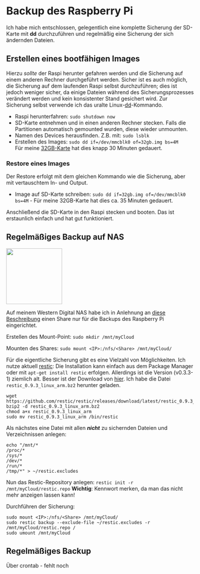 # Backup des Raspberry Pi

Ich habe mich entschlossen, gelegentlich eine komplette Sicherung der SD-Karte mit **dd** durchzuführen und regelmäßig eine Sicherung der sich ändernden Dateien.

## Erstellen eines bootfähigen Images
Hierzu _sollte_ der Raspi herunter gefahren werden und die Sicherung auf einem anderen Rechner durchgeführt werden. Sicher ist es auch möglich, die Sicherung auf dem laufenden Raspi selbst durchzuführen; dies ist jedoch weniger sicher, da einige Dateien während des Sicherungsprozesses verändert werden und kein konsistenter Stand gesichert wird. Zur Sicherung selbst verwende ich das uralte Linux-[dd](https://wiki.archlinux.de/title/Image-Erstellung_mit_dd)-Kommando.

- Raspi herunterfahren: `sudo shutdown now`  
- SD-Karte entnehmen und in einen anderen Rechner stecken. Falls die Partitionen automatisch gemounted wurden, diese wieder unmounten.  
- Namen des Devices herausfinden. Z.B. mit: `sudo lsblk`  
- Erstellen des Images: `sudo dd if=/dev/mmcblk0 of=32gb.img bs=4M`  
Für meine [32GB-Karte](./hardware.md#Speicher) hat dies knapp 30 Minuten gedauert.

### Restore eines Images
Der Restore erfolgt mit dem gleichen Kommando wie die Sicherung, aber mit vertauschtem In- und Output.
- Image auf SD-Karte schreiben: `sudo dd if=32gb.img of=/dev/mmcblk0 bs=4M` - Für meine 32GB-Karte hat dies ca. 35 Minuten gedauert.

Anschließend die SD-Karte in den Raspi stecken und booten. Das ist erstaunlich einfach und hat gut funktioniert.

## Regelmäßiges Backup auf NAS
<img src="https://static.slickdealscdn.com/attachment/1/3/0/7/2/4/5/5/6810047.attach" width="150">  

Auf meinem Western Digital NAS habe ich in Anlehnung an [diese Beschreibung](https://trendblog.net/how-to-mount-your-media-server-or-nas-drive-to-a-raspberry-pi/) einen Share nur für die Backups des Raspberry Pi eingerichtet.

Erstellen des Mount-Point: `sudo mkdir /mnt/myCloud`

Mounten des Shares: `sudo mount <IP>:/nfs/<Share> /mnt/myCloud/`

Für die eigentliche Sicherung gibt es eine Vielzahl von Möglichkeiten.
Ich nutze aktuell [restic](https://restic.net/):
Die Installation kann einfach aus dem Package Manager oder mit
`apt-get install restic` erfolgen. Allerdings ist die Version (v0.3.3-1) ziemlich alt.
Besser ist der Download von [hier](https://github.com/restic/restic/releases/latest). Ich habe die Datei `restic_0.9.3_linux_arm.bz2` herunter geladen.

```
wget https://github.com/restic/restic/releases/download/latest/restic_0.9.3_linux_arm.bz2
bzip2 -d restic_0.9.3_linux_arm.bz2
chmod a+x restic_0.9.3_linux_arm
sudo mv restic_0.9.3_linux_arm /bin/restic
```

Als nächstes eine Datei mit allen _**nicht**_ zu sichernden Dateien und Verzeichnissen anlegen:
```
echo "/mnt/*
/proc/*
/sys/*
/dev/*
/run/*
/tmp/*" > ~/restic.excludes
```

Nun das Restic-Repository anlegen: `restic init -r /mnt/myCloud/restic.repo`
**Wichtig**: Kennwort merken, da man das nicht mehr anzeigen lassen kann!

Durchführen der Sicherung:
```
sudo mount <IP>:/nfs/<Share> /mnt/myCloud/
sudo restic backup --exclude-file ~/restic.excludes -r /mnt/myCloud/restic.repo /
sudo umount /mnt/myCloud
```

## Regelmäßiges Backup
Über crontab - fehlt noch

